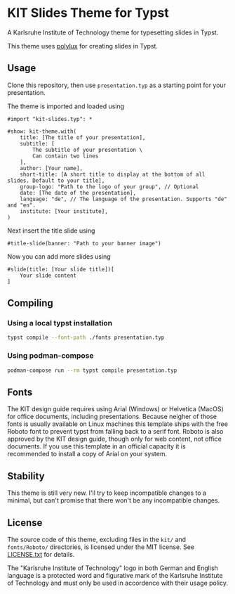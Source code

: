 # KIT Slides Theme for Typst

A Karlsruhe Institute of Technology theme for typesetting slides in Typst.

This theme uses [polylux](https://github.com/andreasKroepelin/polylux) for creating slides in Typst.

## Usage

Clone this repository, then use `presentation.typ` as a starting point for your presentation.

The theme is imported and loaded using
```typst
#import "kit-slides.typ": *

#show: kit-theme.with(
    title: [The title of your presentation],
    subtitle: [
        The subtitle of your presentation \
        Can contain two lines
    ],
    author: [Your name],
    short-title: [A short title to display at the bottom of all slides. Default to your title],
    group-logo: "Path to the logo of your group", // Optional
    date: [The date of the presentation],
    language: "de", // The language of the presentation. Supports "de" and "en".
    institute: [Your institute],
)
```

Next insert the title slide using
```typst
#title-slide(banner: "Path to your banner image")
```

Now you can add more slides using
```typst
#slide(title: [Your slide title])[
    Your slide content
]
```


## Compiling

### Using a local typst installation
```bash
typst compile --font-path ./fonts presentation.typ
```

### Using podman-compose
```bash
podman-compose run --rm typst compile presentation.typ
```


## Fonts

The KIT design guide requires using Arial (Windows) or Helvetica (MacOS) for office documents, including presentations. Because neigher of those fonts is usually available on Linux machines this template ships with the free Roboto font to prevent typst from falling back to a serif font. Roboto is also approved by the KIT design guide, though only for web content, not office documents.
If you use this template in an official capacity it is recommended to install a copy of Arial on your system.


## Stability

This theme is still very new. I'll try to keep incompatible changes to a minimal, but can't promise that there won't be any incompatible changes.


## License

The source code of this theme, excluding files in the `kit/` and `fonts/Roboto/` directories, is licensed under the MIT license. See [LICENSE.txt](./LICENCE.txt) for details.

The "Karlsruhe Institute of Technology" logo in both German and English language is a protected word and figurative mark of the Karlsruhe Institute of Technology and must only be used in accordence with their usage policy.
